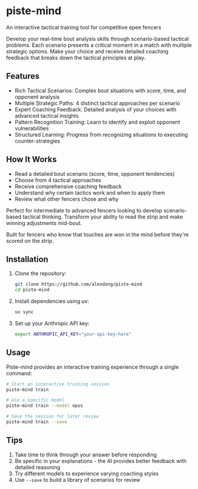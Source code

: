 # piste-mind

An interactive tactical training tool for competitive epee fencers

Develop your real-time bout analysis skills through scenario-based tactical
problems. Each scenario presents a critical moment in a match with multiple
strategic options. Make your choice and receive detailed coaching feedback that
breaks down the tactical principles at play.

## Features

- Rich Tactical Scenarios: Complex bout situations with score, time, and opponent analysis
- Multiple Strategic Paths: 4 distinct tactical approaches per scenario
- Expert Coaching Feedback: Detailed analysis of your choices with advanced tactical insights
- Pattern Recognition Training: Learn to identify and exploit opponent vulnerabilities
- Structured Learning: Progress from recognizing situations to executing counter-strategies

## How It Works

- Read a detailed bout scenario (score, time, opponent tendencies)
- Choose from 4 tactical approaches
- Receive comprehensive coaching feedback
- Understand why certain tactics work and when to apply them
- Review what other fencers chose and why

Perfect for intermediate to advanced fencers looking to develop scenario-based
tactical thinking. Transform your ability to read the strip and make winning
adjustments mid-bout.

Built for fencers who know that touches are won in the mind before they're scored on the strip.

## Installation

1. Clone the repository:
   ```bash
   git clone https://github.com/alexdong/piste-mind
   cd piste-mind
   ```

2. Install dependencies using uv:
   ```bash
   uv sync
   ```

3. Set up your Anthropic API key:
   ```bash
   export ANTHROPIC_API_KEY="your-api-key-here"
   ```

## Usage

Piste-mind provides an interactive training experience through a single command:

```bash
# Start an interactive training session
piste-mind train

# Use a specific model
piste-mind train --model opus

# Save the session for later review
piste-mind train --save
```

## Tips

1. Take time to think through your answer before responding
2. Be specific in your explanations - the AI provides better feedback with detailed reasoning
3. Try different models to experience varying coaching styles
4. Use `--save` to build a library of scenarios for review